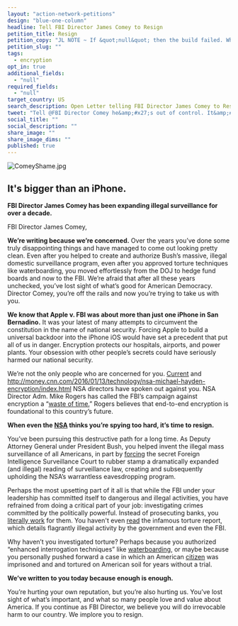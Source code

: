 ```yaml
---
layout: "action-network-petitions"
design: "blue-one-column"
headline: Tell FBI Director James Comey to Resign
petition_title: Resign
petition_copy: "JL NOTE ~ If &quot;null&quot; then the build failed. Why was it null?"
petition_slug: ""
tags: 
  - encryption
opt_in: true
additional_fields: 
  - "null"
required_fields: 
  - "null"
target_country: US
search_description: Open Letter telling FBI Director James Comey to Resign
tweet: "Tell @FBI Director Comey he&amp;#x27;s out of control. It&amp;#x27;s time to resign!"
social_title: ""
social_description: ""
share_image: ""
share_image_dims: ""
published: true
---
```




![ComeyShame.jpg]({{site.baseurl}}/img/action-network/ComeyShame.jpg)

## It's bigger than an iPhone.
**FBI Director James Comey has been expanding illegal surveillance for over a decade.**

FBI Director James Comey,

**We’re writing because we’re concerned.** Over the years you’ve done some truly disappointing things and have managed to come out looking pretty clean. Even after you helped to create and authorize Bush’s massive, illegal domestic surveillance program, even after you approved torture techniques like waterboarding, you moved effortlessly from the DOJ to hedge fund boards and now to the FBI.
We’re afraid that after all these years unchecked, you’ve lost sight of what’s good for American Democracy. Director Comey, you’re off the rails and now you’re trying to take us with you.

**We know that Apple v. FBI was about more than just one iPhone in San Bernadino.** It was your latest of many attempts to circumvent the constitution in the name of national security. Forcing Apple to build a universal backdoor into the iPhone iOS would have set a precedent that put all of us in danger. Encryption protects our hospitals, airports, and power plants. Your obsession with other people’s secrets could have seriously harmed our national security.

We’re not the only people who are concerned for you. [Current](https://theintercept.com/2016/01/21/nsa-chief-stakes-out-pro-encryption-position-in-contrast-to-fbi/) and http://money.cnn.com/2016/01/13/technology/nsa-michael-hayden-encryption/index.html NSA directors have spoken out against you. NSA Director Adm. Mike Rogers has called the FBI’s campaign against encryption a “[waste of time.](https://youtu.be/wnTGO6OFgCo?t=25m30s)” Rogers believes that end-to-end encryption is foundational to this country’s future.

**When even the [NSA](http://www.thensavideo.com/) thinks you’re spying too hard, it’s time to resign.**

You’ve been pursuing this destructive path for a long time. As Deputy Attorney General under President Bush, you helped invent the illegal mass surveillance of all Americans, in part by [forcing](http://www.salon.com/2014/08/14/george_w_bushs_false_heroes_the_real_story_of_a_secret_washington_sham/) the secret Foreign Intelligence Surveillance Court to rubber stamp a dramatically expanded (and illegal) reading of surveillance law, creating and subsequently upholding the NSA’s warrantless eavesdropping program.

Perhaps the most upsetting part of it all is that while the FBI under your leadership has committed itself to dangerous and illegal activities, you have refrained from doing a critical part of your job: investigating crimes committed by the politically powerful. Instead of prosecuting banks, you [literally work](http://blogs.wsj.com/corruption-currents/2013/01/30/hsbc-names-james-comey-to-the-board/) for them. You haven't even [read](https://www.emptywheel.net/2015/03/12/jim-comeys-learned-helplessness-about-the-torture-report/) the infamous torture report, which details flagrantly illegal activity by the government and even the FBI.

Why haven’t you investigated torture? Perhaps because you authorized “enhanced interrogation techniques” like [waterboarding](http://articles.latimes.com/2013/jul/16/opinion/la-ed-comey-confirmation-fbi-20130716), or maybe because you personally pushed forward a case in which an American [citizen](http://www.thenation.com/article/more-questions-james-comey/) was imprisoned and and tortured on American soil for years without a trial.

**We’ve written to you today because enough is enough.**

You’re hurting your own reputation, but you’re also hurting us. You’ve lost sight of what’s important, and what so many people love and value about America. If you continue as FBI Director, we believe you will do irrevocable harm to our country. We implore you to resign.
